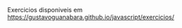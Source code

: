 Exercicios disponiveis em https://gustavoguanabara.github.io/javascript/exercicios/

<!--
    ## IMPORTANTE ##
    Você tem todo o direito de usar esse material 
    para seu próprio aprendizado. Professores também 
    podem ter acesso a todo o conteúdo e usá-los com 
    seus alunos. Porém todos os que usarem esse 
    material - seja para qual for a finalidade - deverão 
    manter a referência ao material original, disponível 
    em https://github.com/gustavoguanabara/javascript. Este 
    material não poderá ser utilizado em nenhuma hipótese 
    para ser replicada - integral ou parcialmente - 
    por autores/editoras/instituições para criar livros 
    ou apostilas, com finalidades de obter ganho financeiro 
    com ele.
-->